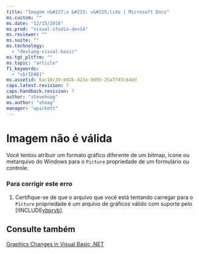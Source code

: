 ```yaml
---
title: "Imagem n&#227;o &#233; v&#225;lida | Microsoft Docs"
ms.custom: ""
ms.date: "12/15/2016"
ms.prod: "visual-studio-dev14"
ms.reviewer: ""
ms.suite: ""
ms.technology: 
  - "devlang-visual-basic"
ms.tgt_pltfrm: ""
ms.topic: "article"
f1_keywords: 
  - "vbrID481"
ms.assetid: 6ac18c39-042b-423a-9d95-25a7745c84dd
caps.latest.revision: 7
caps.handback.revision: 7
author: "stevehoag"
ms.author: "shoag"
manager: "wpickett"
---
```

# Imagem n&#227;o &#233; v&#225;lida
Você tentou atribuir um formato gráfico diferente de um bitmap, ícone ou metarquivo do Windows para o `Picture` propriedade de um formulário ou controle.  
  
### Para corrigir este erro  
  
1.  Certifique\-se de que o arquivo que você está tentando carregar para o `Picture` propriedade é um arquivo de gráficos válido com suporte pelo [!INCLUDE[vbprvb](../../csharp/programming-guide/concepts/linq/includes/vbprvb_md.md)].  
  
## Consulte também  
 [Graphics Changes in Visual Basic .NET](http://msdn.microsoft.com/pt-br/24cd2d55-ebf1-42d6-b755-00e9001f1cb8)